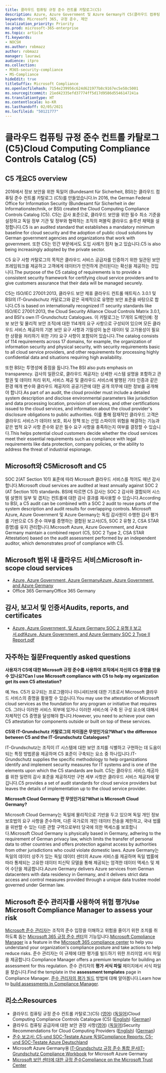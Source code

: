 ```yaml
---
title: 클라우드 컴퓨팅 규정 준수 컨트롤 카탈로그(C5)
description: Azure, Azure Government 및 Azure Germany가 C5(클라우드 컴퓨팅 규정 준수 컨트롤 카달로그)에 대한 규정 준수를 증명하는 방법을 알아보십시오.
keywords: Microsoft 365, 규정 준수, 제안
localization_priority: Priority
ms.prod: microsoft-365-enterprise
ms.topic: article
f1.keywords:
- NOCSH
ms.author: robmazz
author: robmazz
manager: laurawi
audience: itpro
ms.collection:
- M365-security-compliance
- MS-Compliance
hideEdit: true
titleSuffix: Microsoft Compliance
ms.openlocfilehash: 7154e239956c624d621977b8c9167ec5e58c5001
ms.sourcegitcommit: 21ed42335efd37774ff5d17d9586d5546147241a
ms.translationtype: HT
ms.contentlocale: ko-KR
ms.lasthandoff: 02/05/2021
ms.locfileid: "50121777"
---
```

# <a name="cloud-computing-compliance-controls-catalog-c5"></a><span data-ttu-id="dea3c-104">클라우드 컴퓨팅 규정 준수 컨트롤 카탈로그(C5)</span><span class="sxs-lookup"><span data-stu-id="dea3c-104">Cloud Computing Compliance Controls Catalog (C5)</span></span>

## <a name="c5-overview"></a><span data-ttu-id="dea3c-105">C5 개요</span><span class="sxs-lookup"><span data-stu-id="dea3c-105">C5 overview</span></span>

<span data-ttu-id="dea3c-106">2016에서 정보 보안을 위한 독일어 (Bundesamt für Sicherheit, BSI)는 클라우드 컴퓨팅 준수 컨트롤 카탈로그 (C5)를 만들었습니다.</span><span class="sxs-lookup"><span data-stu-id="dea3c-106">In 2016, the German Federal Office for Information Security (Bundesamt für Sicherheit in der Informationstechnik, or BSI) created the Cloud Computing Compliance Controls Catalog (C5).</span></span> <span data-ttu-id="dea3c-107">C5는 감사 표준으로, 클라우드 보안을 위한 필수 최소 기준을 설정하고 독일 정부 기관 및 정부와 협력하는 조직의 퍼블릭 클라우드 솔루션 채택을 설정합니다.</span><span class="sxs-lookup"><span data-stu-id="dea3c-107">C5 is an audited standard that establishes a mandatory minimum baseline for cloud security and the adoption of public cloud solutions by German government agencies and organizations that work with government.</span></span> <span data-ttu-id="dea3c-108">또한 C5는 민간 부문에서도 도입 사례가 점차 늘고 있습니다.</span><span class="sxs-lookup"><span data-stu-id="dea3c-108">C5 is also being increasingly adopted by the private sector.</span></span>

<span data-ttu-id="dea3c-109">C5 요구 사항 카탈로그의 목적은 클라우드 서비스 공급자를 인증하기 위한 일관된 보안 프레임워크를 제공하고 고객에게 데이터가 안전하게 관리된다는 확신을 제공하는 것입니다.</span><span class="sxs-lookup"><span data-stu-id="dea3c-109">The purpose of the C5 catalog of requirements is to provide a consistent security framework for certifying cloud service providers and to give customers assurance that their data will be managed securely.</span></span>

<span data-ttu-id="dea3c-110">C5는 ISO/IEC 27001:2013, 클라우드 보안 제휴 클라우드 컨트롤 매트릭스 3.0.1 및 BSI의 IT-Grundschutz 카달로그와 같은 국제적으로 유명한 보안 표준을 바탕으로 합니다.</span><span class="sxs-lookup"><span data-stu-id="dea3c-110">C5 is based on internationally recognized IT security standards like ISO/IEC 27001:2013, the Cloud Security Alliance Cloud Controls Matrix 3.0.1, and BSI's own IT-Grundschutz Catalogues.</span></span> <span data-ttu-id="dea3c-111">이 카탈로그는 17개의 도메인(예: 정보 보안 및 물리적 보안 조직)에 대한 114개의 요구 사항으로 구성되어 있으며 모든 클라우드 서비스 제공자의 기본 보안 요구 사항과 기밀성이 높은 데이터 및 고가용성이 필요한 상황을 처리하기 위한 기타 요구 사항이 포함되어 있습니다.</span><span class="sxs-lookup"><span data-stu-id="dea3c-111">The catalog consists of 114 requirements across 17 domains, for example, the organization of information security and physical security, with security requirements basic to all cloud service providers, and other requirements for processing highly confidential data and situations requiring high availability.</span></span>

<span data-ttu-id="dea3c-112">또한 BSI는 투명성에 중점을 둡니다.</span><span class="sxs-lookup"><span data-stu-id="dea3c-112">The BSI also puts emphasis on transparency.</span></span> <span data-ttu-id="dea3c-113">감사의 일환으로, 클라우드 제공자는 상세한 시스템 설명을 포함하고 관할권 및 데이터 처리 위치, 서비스 제공 및 클라우드 서비스에 발행된 기타 인증과 같은 환경 매개 변수와 클라우드 제공자의 공공기관에 대한 공개 의무에 대한 정보를 공개해야 합니다.</span><span class="sxs-lookup"><span data-stu-id="dea3c-113">As part of an audit, the cloud provider must include a detailed system description and disclose environmental parameters like jurisdiction and data processing location, provision of services, and other certifications issued to the cloud services, and information about the cloud provider's disclosure obligations to public authorities.</span></span> <span data-ttu-id="dea3c-114">이를 통해 잠재적인 클라우드 고객은 클라우드 서비스가 데이터 보호, 회사 정책 또는 산업 스파이의 위협을 해결하는 기능과 같은 법적 요구 사항 준수와 같은 필수 요구 사항을 충족하는지 여부를 결정할 수 있습니다.</span><span class="sxs-lookup"><span data-stu-id="dea3c-114">This helps potential cloud customers decide whether the cloud services meet their essential requirements such as compliance with legal requirements like data protection, company policies, or the ability to address the threat of industrial espionage.</span></span>

## <a name="microsoft-and-c5"></a><span data-ttu-id="dea3c-115">Microsoft와 C5</span><span class="sxs-lookup"><span data-stu-id="dea3c-115">Microsoft and C5</span></span>

<span data-ttu-id="dea3c-116">SOC 2(AT Section 101) 표준에 따라 Microsoft 클라우드 서비스를 적어도 매년 감사합니다.</span><span class="sxs-lookup"><span data-stu-id="dea3c-116">Microsoft cloud services are audited at least annually against SOC 2 (AT Section 101) standards.</span></span> <span data-ttu-id="dea3c-117">BSI에 따르면 C5 감사는 SOC 2 감사와 결합되어 시스템 설명의 일부 및 겹치는 컨트롤에 대한 감사 결과를 재사용할 수 있습니다.</span><span class="sxs-lookup"><span data-stu-id="dea3c-117">According to BSI, a C5 audit can be combined with a SOC 2 audit to reuse parts of the system description and audit results for overlapping controls.</span></span> <span data-ttu-id="dea3c-118">Microsoft Azure, Azure Government 및 Azure Germany는 독립 감사원이 수행한 감사 평가를 기반으로 C5 준수 여부를 증명하는 결합된 보고서(C5, SOC 2 유형 2, CSA STAR 증명)를 유지 관리합니다.</span><span class="sxs-lookup"><span data-stu-id="dea3c-118">Microsoft Azure, Azure Government, and Azure Germany maintain a combined report (C5, SOC 2 Type 2, CSA STAR Attestation) based on the audit assessment performed by an independent auditor, which demonstrates proof of compliance with C5.</span></span>

## <a name="microsoft-in-scope-cloud-services"></a><span data-ttu-id="dea3c-119">Microsoft 범위 내 클라우드 서비스</span><span class="sxs-lookup"><span data-stu-id="dea3c-119">Microsoft in-scope cloud services</span></span>

- [<span data-ttu-id="dea3c-120">Azure, Azure Government, Azure Germany</span><span class="sxs-lookup"><span data-stu-id="dea3c-120">Azure, Azure Government, and Azure Germany</span></span>](https://go.microsoft.com/fwlink/p/?linkid=2051569)
- <span data-ttu-id="dea3c-121">Office 365 Germany</span><span class="sxs-lookup"><span data-stu-id="dea3c-121">Office 365 Germany</span></span>

## <a name="audits-reports-and-certificates"></a><span data-ttu-id="dea3c-122">감사, 보고서 및 인증서</span><span class="sxs-lookup"><span data-stu-id="dea3c-122">Audits, reports, and certificates</span></span>

- [<span data-ttu-id="dea3c-123">Azure, Azure Government, 및 Azure Germany SOC 2 유형 II 보고서.pdf</span><span class="sxs-lookup"><span data-stu-id="dea3c-123">Azure, Azure Government, and Azure Germany SOC 2 Type II Report.pdf</span></span>](https://go.microsoft.com/fwlink/p/?linkid=2093520)

## <a name="frequently-asked-questions"></a><span data-ttu-id="dea3c-124">자주하는 질문</span><span class="sxs-lookup"><span data-stu-id="dea3c-124">Frequently asked questions</span></span>

<span data-ttu-id="dea3c-125">**사용자가 C5에 대한 Microsoft 규정 준수를 사용하여 조직에서 자신의 C5 증명을 받을 수 있나요?**</span><span class="sxs-lookup"><span data-stu-id="dea3c-125">**Can I use Microsoft compliance with C5 to help my organization get its own C5 attestation?**</span></span>

<span data-ttu-id="dea3c-126">예.</span><span class="sxs-lookup"><span data-stu-id="dea3c-126">Yes.</span></span> <span data-ttu-id="dea3c-127">C5가 요구되는 프로그램이나 이니셔티브에 대한 기초로서 Microsoft 클라우드 서비스의 증명을 활용할 수 있습니다.</span><span class="sxs-lookup"><span data-stu-id="dea3c-127">You may use the attestation of Microsoft cloud services as the foundation for any program or initiative that requires C5.</span></span> <span data-ttu-id="dea3c-128">그러나 이러한 서비스 외부에 있거나 이러한 서비스에 구축 된 구성 요소에 대해서 자체적인 C5 증명을 달성해야 합니다.</span><span class="sxs-lookup"><span data-stu-id="dea3c-128">However, you need to achieve your own C5 attestation for components outside or built on top of these services.</span></span>

<span data-ttu-id="dea3c-129">**C5와 IT-Grundschutz 카탈로그의 차이점은 무엇인가요?**</span><span class="sxs-lookup"><span data-stu-id="dea3c-129">**What's the difference between C5 and the IT-Grundschutz Catalogues?**</span></span>

<span data-ttu-id="dea3c-130">IT-Grundschutz는 조직이 IT 시스템에 대한 보안 조치를 식별하고 구현하는 데 도움이 되는 특정 방법론을 제공하며 C5 표준이 구축되는 요소 중 하나입니다.</span><span class="sxs-lookup"><span data-stu-id="dea3c-130">IT-Grundschutz supplies the specific methodology to help organizations identify and implement security measures for IT systems and is one of the elements upon which the C5 standards are built.</span></span> <span data-ttu-id="dea3c-131">C5는 클라우드 서비스 제공자를 위한 일련의 감사 표준을 제공하지만 구현 세부 사항은 클라우드 서비스 제공자에 맡깁니다.</span><span class="sxs-lookup"><span data-stu-id="dea3c-131">C5 provides a set of audit standards for cloud service providers but leaves the details of implementation up to the cloud service provider.</span></span>

<span data-ttu-id="dea3c-132">**Microsoft Cloud Germany 란 무엇인가요?**</span><span class="sxs-lookup"><span data-stu-id="dea3c-132">**What is Microsoft Cloud Germany?**</span></span>

<span data-ttu-id="dea3c-133">Microsoft Cloud Germany는 독일에 물리적으로 기반을 두고 있으며 독일 개인 정보 보호법의 요구 사항을 준수하며, 다른 국가로의 개인 데이터 전송을 제한하고, 국내 법률을 위반할 수 있는 다른 관할 구역으로부터 당국에 의한 액세스를 보호합니다.</span><span class="sxs-lookup"><span data-stu-id="dea3c-133">Microsoft Cloud Germany is physically based in Germany, adhering to the requirement of German privacy law, which limits the transfer of personal data to other countries and offers protection against access by authorities from other jurisdictions who could violate domestic laws.</span></span> <span data-ttu-id="dea3c-134">Azure Germany는 독일의 데이터 상주가 있는 독일 데이터 센터의 Azure 서비스를 제공하며 독일 법률에 따라 통제되는 고유한 데이터 피신탁 모델을 통해 제공되는 엄격한 데이터 액세스 및 제어 수단을 제공합니다.</span><span class="sxs-lookup"><span data-stu-id="dea3c-134">Azure Germany delivers Azure services from German datacenters with data residency in Germany, and it delivers strict data access and control measures provided through a unique data trustee model governed under German law.</span></span>

## <a name="use-microsoft-compliance-manager-to-assess-your-risk"></a><span data-ttu-id="dea3c-135">Microsoft 준수 관리자를 사용하여 위험 평가</span><span class="sxs-lookup"><span data-stu-id="dea3c-135">Use Microsoft Compliance Manager to assess your risk</span></span>

<span data-ttu-id="dea3c-136">[Microsoft 준수 관리자](/microsoft-365/compliance/compliance-manager)는 조직의 준수 입장을 이해하고 위험을 줄이기 위한 조치를 취하도록 돕는 [Microsoft 365 규정 준수 센터](/microsoft-365/compliance/microsoft-365-compliance-center)의 기능입니다.</span><span class="sxs-lookup"><span data-stu-id="dea3c-136">[Microsoft Compliance Manager](/microsoft-365/compliance/compliance-manager) is a feature in the [Microsoft 365 compliance center](/microsoft-365/compliance/microsoft-365-compliance-center) to help you understand your organization's compliance posture and take actions to help reduce risks.</span></span> <span data-ttu-id="dea3c-137">준수 관리자는 이 규제에 대한 평가를 빌드하기 위한 프리미엄 서식 파일을 제공합니다.</span><span class="sxs-lookup"><span data-stu-id="dea3c-137">Compliance Manager offers a premium template for building an assessment for this regulation.</span></span> <span data-ttu-id="dea3c-138">준수 관리자의 **평가 서식 파일** 페이지에서 서식 파일을 찾습니다.</span><span class="sxs-lookup"><span data-stu-id="dea3c-138">Find the template in the **assessment templates** page in Compliance Manager.</span></span> <span data-ttu-id="dea3c-139">[준수 관리자의 평가 빌드](/microsoft-365/compliance/compliance-manager-assessments) 방법에 대해 알아봅니다.</span><span class="sxs-lookup"><span data-stu-id="dea3c-139">Learn how to [build assessments in Compliance Manager](/microsoft-365/compliance/compliance-manager-assessments).</span></span>

## <a name="resources"></a><span data-ttu-id="dea3c-140">리소스</span><span class="sxs-lookup"><span data-stu-id="dea3c-140">Resources</span></span>

- <span data-ttu-id="dea3c-141">클라우드 컴퓨팅 규정 준수 컨트롤 카탈로그(C5) ([영어](https://www.bsi.bund.de/EN/Topics/CloudComputing/Compliance_Criteria_Catalogue/Compliance_Criteria_Catalogue_node.html)) ([독일어](https://www.bsi.bund.de/DE/Themen/DigitaleGesellschaft/CloudComputing/Kriterienkatalog/Kriterienkatalog_node.html))</span><span class="sxs-lookup"><span data-stu-id="dea3c-141">Cloud Computing Compliance Controls Catalogue (C5) ([English](https://www.bsi.bund.de/EN/Topics/CloudComputing/Compliance_Criteria_Catalogue/Compliance_Criteria_Catalogue_node.html)) ([German](https://www.bsi.bund.de/DE/Themen/DigitaleGesellschaft/CloudComputing/Kriterienkatalog/Kriterienkatalog_node.html))</span></span>
- <span data-ttu-id="dea3c-142">클라우드 컴퓨팅 공급자에 대한 보안 권장 사항([영어](https://www.bsi.bund.de/EN/Topics/CloudComputing/Secure_use_of_cloud_services/Secure_use_cloud_services_node.html)) ([독일어](https://www.bsi.bund.de/DE/Themen/DigitaleGesellschaft/CloudComputing/Sichere_Nutzung_Cloud/Sichere_Nutzung_Cloud_node.html))</span><span class="sxs-lookup"><span data-stu-id="dea3c-142">Security Recommendations for Cloud Computing Providers ([English](https://www.bsi.bund.de/EN/Topics/CloudComputing/Secure_use_of_cloud_services/Secure_use_cloud_services_node.html)) ([German](https://www.bsi.bund.de/DE/Themen/DigitaleGesellschaft/CloudComputing/Sichere_Nutzung_Cloud/Sichere_Nutzung_Cloud_node.html))</span></span>
- [<span data-ttu-id="dea3c-143">준수 보고서: C5-und SOC-Testate Azure 독일</span><span class="sxs-lookup"><span data-stu-id="dea3c-143">Compliance Reports: C5- und SOC-Testate Azure Deutschland</span></span>](https://servicetrust.microsoft.com/ViewPage/MSComplianceGuide?command=Download&downloadType=Document&downloadId=df100ae1-baf9-4785-8a6d-864c0bc5c308&docTab=4ce99610-c9c0-11e7-8c2c-f908a777fa4d_SOC%20%2F%20SSAE%2016%20Reports)
- <span data-ttu-id="dea3c-144">Microsoft Azure Germany용 [IT-Grundschutz 규정 준수 통합 문서](https://gallery.technet.microsoft.com/Azure-Germany-IT-fca4afd7)</span><span class="sxs-lookup"><span data-stu-id="dea3c-144">[IT-Grundschutz Compliance Workbook](https://gallery.technet.microsoft.com/Azure-Germany-IT-fca4afd7) for Microsoft Azure Germany</span></span>
- [<span data-ttu-id="dea3c-145">Microsoft 보안 센터에 대한 규정 준수</span><span class="sxs-lookup"><span data-stu-id="dea3c-145">Compliance on the Microsoft Trust Center</span></span>](https://www.microsoft.com/trust-center/compliance/compliance-overview)
